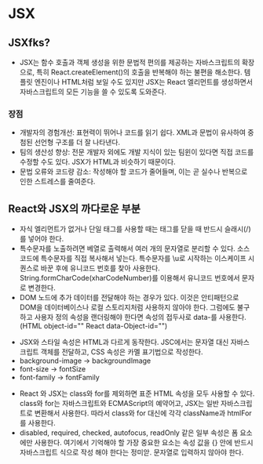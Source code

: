  # JSX

 ## JSXfks?

 - JSX는 함수 호출과 객체 생성을 위한 문법적 편의를 제공하는 자바스크립트의 확장으로, 특히 React.createElement()의 호출을 반복해야 하는 불편을 해소한다.
 템플릿 엔진이나 HTML처럼 보일 수도 있지만 JSX는 React 엘리먼트를 생성하면서 자바스크립트의 모든 기능을 쓸 수 있도록 도와준다.

 ### 장점

 - 개발자의 경험개선: 표현력이 뛰어나 코드를 읽기 쉽다. XML과 문법이 유사하여 중첨된 선언형 구조를 더 잘 나타낸다.
 - 팀의 생산성 향상: 전문 개발자 외에도 개발 지식이 있는 팀윈이 있다면 직접 코드를 수정할 수도 있다. JSX가 HTML과 비슷하기 때문이다.
 - 문법 오류와 코드량 감소: 작성해야 할 코드가 줄어들며, 이는 곧 실수나 반복으로 인한 스트레스를 줄여준다.

 ## React와 JSX의 까다로운 부분

 - 자식 엘리먼트가 없거나 단일 태그를 사용할 때는 태그를 닫을 때 반드시 슬래시(/)를 넣어야 한다.
 - 특수문자를 노출하려면 베열로 출력해서 여러 개의 문자열로 분리할 수 있다. 소스 코드에 특수문자를 직접 복사해서 넣는다. 특수문자를 \u로 시작하는 이스케이프 시퀀스로 바꾼 후에 유니코드 번호를 찾아 사용한다. String.formCharCode(xharCodeNumber)를 이용해서 유니코드 번호에서 문자로 변경한다.
 - DOM 노드에 추가 데이터를 전달해야 하는 경우가 있다. 이것은 안티패턴으로 DOM을 데이터베이스나 로컬 스토리지처럼 사용하지 않아야 한다. 그럼에도 불구하고 사용자 정의 속성을 랜더링해야 한다면 속성의 접두사로 data-를 사용한다.(HTML object-id="" React data-Object-id="")
 + JSX와 스타일 속성은 HTML과 다르게 동작한다. JSC에서는 문자열 대신 자바스크립트 객체를 전달하고, CSS 속성은 카멜 표기법으로 작성한다.
 + background-image -> backgroundImage
 + font-size -> fontSize
 + font-family -> fontFamily
 - React 와 JSX는 class와 for를 제외하면 표준 HTML 속성을 모두 사용할 수 있다. class와 for는 자바스크립트와 ECMAScript의 예약어고, JSX는 일반 자바스크립트로 변환해서 사용한다. 따라서 class와 for 대신에 각각 className과 htmlFor를 사용한다.
 - disabled, required, checked, autofocus, readOnly 같은 일부 속성은 폼 요소에만 사용한다. 여기에서 기억해야 할 가장 중요한 요소는 속성 값을 {} 안에 반드시 자바스크립트 식으로 작성 해야 한다는 정미앋. 문자열로 입력하지 않아야 한다. 
 